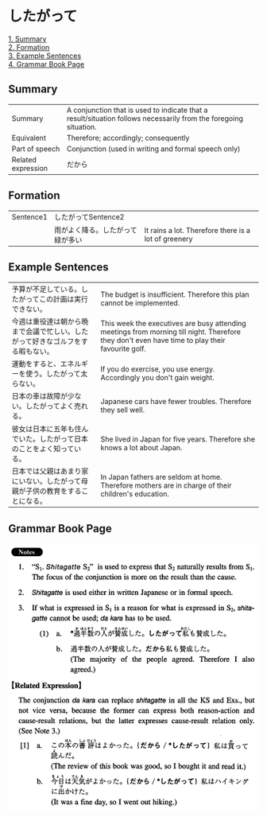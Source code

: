 # したがって

[1. Summary](#summary)<br>
[2. Formation](#formation)<br>
[3. Example Sentences](#example-sentences)<br>
[4. Grammar Book Page](#grammar-book-page)<br>


## Summary

<table><tr>   <td>Summary</td>   <td>A conjunction that is used to indicate that a result/situation follows necessarily from the foregoing situation.</td></tr><tr>   <td>Equivalent</td>   <td>Therefore; accordingly; consequently</td></tr><tr>   <td>Part of speech</td>   <td>Conjunction (used in writing and formal speech only)</td></tr><tr>   <td>Related expression</td>   <td>だから</td></tr></table>

## Formation

<table class="table"><tbody><tr class="tr head"><td class="td"><span class="bold">Sentence1</span></td><td class="td"><span class="concept">したがって</span><span>Sentence2</span></td><td class="td"></td></tr><tr class="tr"><td class="td"></td><td class="td"><span>雨がよく降る。</span><span class="concept">したがって</span><span>緑が多い</span></td><td class="td"><span>It rains a lot. Therefore there is a lot of greenery</span></td></tr></tbody></table>

## Example Sentences

<table><tr>   <td>予算が不足している。したがってこの計画は実行できない。</td>   <td>The budget is insufficient. Therefore this plan cannot be implemented.</td></tr><tr>   <td>今週は重役達は朝から晩まで会議で忙しい。したがって好きなゴルフをする暇もない。</td>   <td>This week the executives are busy attending meetings from morning till night. Therefore they don't even have time to play their favourite golf.</td></tr><tr>   <td>運動をすると、エネルギーを使う。したがって太らない。</td>   <td>If you do exercise, you use energy. Accordingly you don't gain weight.</td></tr><tr>   <td>日本の車は故障が少ない。したがってよく売れる。</td>   <td>Japanese cars have fewer troubles. Therefore they sell well.</td></tr><tr>   <td>彼女は日本に五年も住んでいた。したがって日本のことをよく知っている。</td>   <td>She lived in Japan for five years. Therefore she knows a lot about Japan.</td></tr><tr>   <td>日本では父親はあまり家にいない。したがって母親が子供の教育をすることになる。</td>   <td>In Japan fathers are seldom at home. Therefore mothers are in charge of their children's education.</td></tr></table>

## Grammar Book Page

![](../img/Intermediateしたがって.png)


